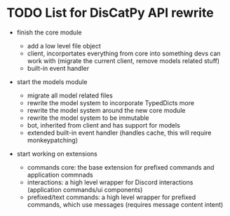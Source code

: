 # TODO List for DisCatPy API rewrite

- finish the core module

  - add a low level file object
  - client, incorportates everything from core into something devs can work with (migrate the current client, remove models related stuff)
  - built-in event handler

- start the models module

  - migrate all model related files
  - rewrite the model system to incorporate TypedDicts more
  - rewrite the model system around the new core module
  - rewrite the model system to be immutable
  - bot, inherited from client and has support for models
  - extended built-in event handler (handles cache, this will require monkeypatching)

- start working on extensions

  - commands core: the base extension for prefixed commands and application commnads
  - interactions: a high level wrapper for Discord interactions (application commands/ui components)
  - prefixed/text commands: a high level wrapper for prefixed commands, which use messages (requires message content intent)
